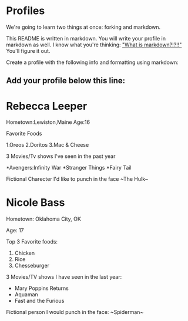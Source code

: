 # Profiles
We're going to learn two things at once: forking and markdown.

This README is written in markdown. You will write your profile in markdown as well. I know what you're thinking: ["What is markdown?!?!!"](http://lmgtfy.com/?q=What+is+markdown%3F) You'll figure it out.

Create a profile with the following info and formatting using markdown:



Add your profile below this line:
---

# Rebecca Leeper

Hometown:Lewiston,Maine
Age:16

Favorite Foods

1.Oreos
2.Doritos
3.Mac & Cheese

3 Movies/Tv shows I've seen in the past year

*Avengers:Infinity War
*Stranger Things
*Fairy Tail

Fictional Charecter I'd like to punch in the face ~The Hulk~

# Nicole Bass

Hometown: Oklahoma City, OK

Age: 17

Top 3 Favorite foods:
1. Chicken
2. Rice
3. Chesseburger

3 Movies/TV shows I have seen in the last year: 

* Mary Poppins Returns
* Aquaman
* Fast and the Furious

Fictional person I would punch in the face: ~Spiderman~

